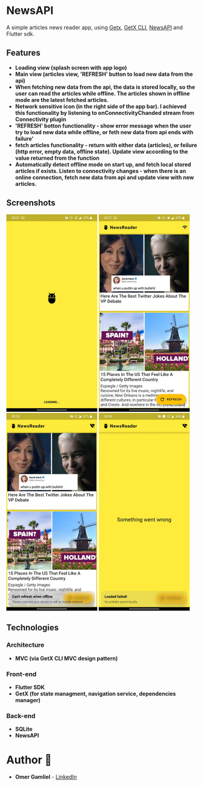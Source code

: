 # NewsAPI

A simple articles news reader app, using [Getx](https://pub.dev/packages/get), [GetX CLI](https://pub.dev/packages/get_cli), [NewsAPI](https://newsapi.org/) and Flutter sdk.

## Features

- **Loading view (splash screen with app logo)**
- **Main view (articles view, 'REFRESH' button to load new data from the api)**
- **When fetching new data from the api, the data is stored locally, so the user can read the articles while offline. The articles shown in offline mode are the latest fetched articles.**
- **Network sensitive icon (in the right side of the app bar). I achieved this functionality by listening to onConnectivityChanded stream from Connectivity plugin**
- **'REFRESH' botton functionality - show error message when the user try to load new data while offline, or feth new data from api ends with failure'**
- **fetch articles functionality - return with either data (articles), or feilure (http error, empty data, offline state). Update view according to the value returned from the function**
- **Automatically detect offline mode on start up, and fetch local stored articles if exists. Listen to connectivity changes - when there is an online connection, fetch new data from api and update view with new articles.**

## Screenshots

<img src="screenshots/screenshot 2.jpg" width="240px"> <img src="screenshots/screenshot 3.jpg" width="240px"/> <img src="screenshots/screenshot 1.jpg" width="240px"/> <img src="screenshots/screenshot 4.jpg" width="240px"/>


## Technologies
 
### Architecture
- **MVC (via GetX CLI MVC design pattern)**

### Front-end
- **Flutter SDK**
- **GetX (for state managment, navigation service, dependencies manager)**

### Back-end
- **SQLite**
- **NewsAPI** 

# Author 🙋

-   **Omer Gamliel** - [LinkedIn](https://www.linkedin.com/in/omer-gamliel-6a813a188/)
